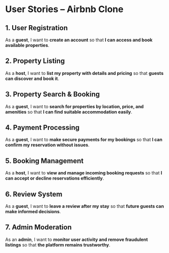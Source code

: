 # User Stories – Airbnb Clone

## 1. User Registration
As a **guest**, I want to **create an account** so that **I can access and book available properties**.

## 2. Property Listing
As a **host**, I want to **list my property with details and pricing** so that **guests can discover and book it**.

## 3. Property Search & Booking
As a **guest**, I want to **search for properties by location, price, and amenities** so that **I can find suitable accommodation easily**.

## 4. Payment Processing
As a **guest**, I want to **make secure payments for my bookings** so that **I can confirm my reservation without issues**.

## 5. Booking Management
As a **host**, I want to **view and manage incoming booking requests** so that **I can accept or decline reservations efficiently**.

## 6. Review System
As a **guest**, I want to **leave a review after my stay** so that **future guests can make informed decisions**.

## 7. Admin Moderation
As an **admin**, I want to **monitor user activity and remove fraudulent listings** so that **the platform remains trustworthy**.
